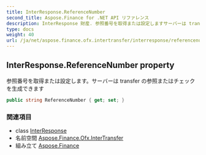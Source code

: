 ```yaml
---
title: InterResponse.ReferenceNumber
second_title: Aspose.Finance for .NET API リファレンス
description: InterResponse 財産. 参照番号を取得または設定しますサーバーは transfer の参照またはチェックを生成できます
type: docs
weight: 40
url: /ja/net/aspose.finance.ofx.intertransfer/interresponse/referencenumber/
---
```

## InterResponse.ReferenceNumber property

参照番号を取得または設定します。サーバーは transfer の参照またはチェックを生成できます

```csharp
public string ReferenceNumber { get; set; }
```

### 関連項目

* class [InterResponse](../)
* 名前空間 [Aspose.Finance.Ofx.InterTransfer](../../interresponse/)
* 組み立て [Aspose.Finance](../../../)


